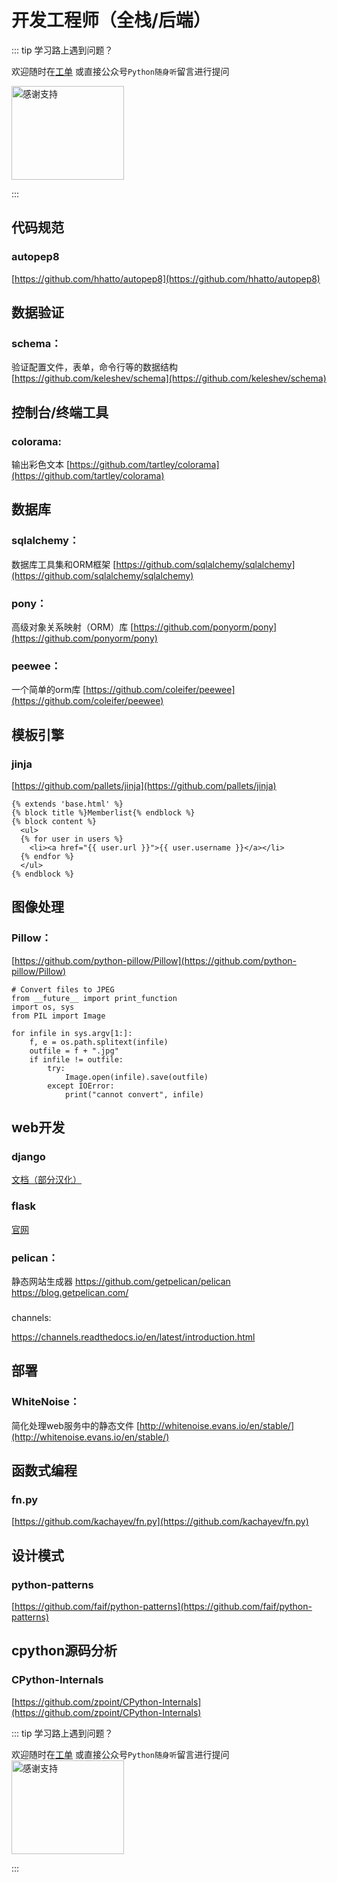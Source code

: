 # 开发工程师（全栈/后端）


::: tip 学习路上遇到问题？

欢迎随时在[工单](https://github.com/de8ug/spt/issues)
或直接公众号`Python随身听`留言进行提问


<img src="https://upload.jianshu.io/users/qrcodes/543964/%E5%BE%AE%E4%BF%A1-%E7%AC%AC8%E5%93%A5.jpg" width = "180" height = "150" alt="感谢支持" align="center" />

:::

## 代码规范

### autopep8 
[https://github.com/hhatto/autopep8](https://github.com/hhatto/autopep8)


## 数据验证

### schema：
验证配置文件，表单，命令行等的数据结构 [https://github.com/keleshev/schema](https://github.com/keleshev/schema)

## 控制台/终端工具

### colorama: 
输出彩色文本 [https://github.com/tartley/colorama](https://github.com/tartley/colorama)


## 数据库


### sqlalchemy： 
数据库工具集和ORM框架 [https://github.com/sqlalchemy/sqlalchemy](https://github.com/sqlalchemy/sqlalchemy)

### pony： 
高级对象关系映射（ORM）库 [https://github.com/ponyorm/pony](https://github.com/ponyorm/pony)

### peewee：
一个简单的orm库 [https://github.com/coleifer/peewee](https://github.com/coleifer/peewee)

## 模板引擎

### jinja

[https://github.com/pallets/jinja](https://github.com/pallets/jinja)

```
{% extends 'base.html' %}
{% block title %}Memberlist{% endblock %}
{% block content %}
  <ul>
  {% for user in users %}
    <li><a href="{{ user.url }}">{{ user.username }}</a></li>
  {% endfor %}
  </ul>
{% endblock %}
```

## 图像处理

### Pillow：

[https://github.com/python-pillow/Pillow](https://github.com/python-pillow/Pillow)

```
# Convert files to JPEG
from __future__ import print_function
import os, sys
from PIL import Image

for infile in sys.argv[1:]:
    f, e = os.path.splitext(infile)
    outfile = f + ".jpg"
    if infile != outfile:
        try:
            Image.open(infile).save(outfile)
        except IOError:
            print("cannot convert", infile)
```

## web开发

### django

[文档（部分汉化）](https://docs.djangoproject.com/zh-hans/2.2/)

### flask

[官网](https://palletsprojects.com/p/flask/)

### pelican： 
静态网站生成器 https://github.com/getpelican/pelican  https://blog.getpelican.com/

###
channels: 

https://channels.readthedocs.io/en/latest/introduction.html


## 部署

### WhiteNoise：
简化处理web服务中的静态文件  [http://whitenoise.evans.io/en/stable/](http://whitenoise.evans.io/en/stable/)


## 函数式编程

### fn.py 
[https://github.com/kachayev/fn.py](https://github.com/kachayev/fn.py)


## 设计模式

### python-patterns
[https://github.com/faif/python-patterns](https://github.com/faif/python-patterns)


## cpython源码分析

### CPython-Internals 
[https://github.com/zpoint/CPython-Internals](https://github.com/zpoint/CPython-Internals)

::: tip 学习路上遇到问题？

欢迎随时在[工单](https://github.com/de8ug/spt/issues)
或直接公众号`Python随身听`留言进行提问
<img src="https://upload.jianshu.io/users/qrcodes/543964/%E5%BE%AE%E4%BF%A1-%E7%AC%AC8%E5%93%A5.jpg" width = "180" height = "150" alt="感谢支持" align="center" />

:::
